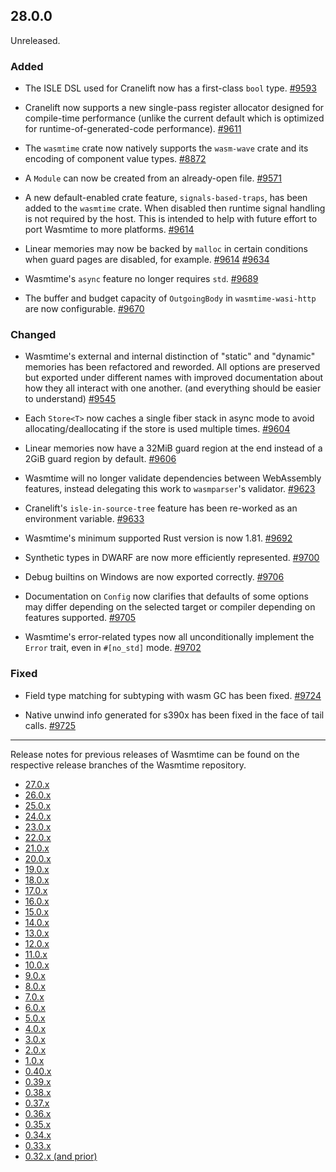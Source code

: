 ## 28.0.0

Unreleased.

### Added

* The ISLE DSL used for Cranelift now has a first-class `bool` type.
  [#9593](https://github.com/bytecodealliance/wasmtime/pull/9593)

* Cranelift now supports a new single-pass register allocator designed for
  compile-time performance (unlike the current default which is optimized for
  runtime-of-generated-code performance).
  [#9611](https://github.com/bytecodealliance/wasmtime/pull/9611)

* The `wasmtime` crate now natively supports the `wasm-wave` crate and its
  encoding of component value types.
  [#8872](https://github.com/bytecodealliance/wasmtime/pull/8872)

* A `Module` can now be created from an already-open file.
  [#9571](https://github.com/bytecodealliance/wasmtime/pull/9571)

* A new default-enabled crate feature, `signals-based-traps`, has been added to
  the `wasmtime` crate. When disabled then runtime signal handling is not
  required by the host. This is intended to help with future effort to port
  Wasmtime to more platforms.
  [#9614](https://github.com/bytecodealliance/wasmtime/pull/9614)

* Linear memories may now be backed by `malloc` in certain conditions when guard
  pages are disabled, for example.
  [#9614](https://github.com/bytecodealliance/wasmtime/pull/9614)
  [#9634](https://github.com/bytecodealliance/wasmtime/pull/9634)

* Wasmtime's `async` feature no longer requires `std`.
  [#9689](https://github.com/bytecodealliance/wasmtime/pull/9689)

* The buffer and budget capacity of `OutgoingBody` in `wasmtime-wasi-http` are
  now configurable.
  [#9670](https://github.com/bytecodealliance/wasmtime/pull/9670)

### Changed

* Wasmtime's external and internal distinction of "static" and "dynamic"
  memories has been refactored and reworded. All options are preserved but
  exported under different names with improved documentation about how they all
  interact with one another. (and everything should be easier to understand)
  [#9545](https://github.com/bytecodealliance/wasmtime/pull/9545)

* Each `Store<T>` now caches a single fiber stack in async mode to avoid
  allocating/deallocating if the store is used multiple times.
  [#9604](https://github.com/bytecodealliance/wasmtime/pull/9604)

* Linear memories now have a 32MiB guard region at the end instead of a 2GiB
  guard region by default.
  [#9606](https://github.com/bytecodealliance/wasmtime/pull/9606)

* Wasmtime will no longer validate dependencies between WebAssembly features,
  instead delegating this work to `wasmparser`'s validator.
  [#9623](https://github.com/bytecodealliance/wasmtime/pull/9623)

* Cranelift's `isle-in-source-tree` feature has been re-worked as an environment
  variable.
  [#9633](https://github.com/bytecodealliance/wasmtime/pull/9633)

* Wasmtime's minimum supported Rust version is now 1.81.
  [#9692](https://github.com/bytecodealliance/wasmtime/pull/9692)

* Synthetic types in DWARF are now more efficiently represented.
  [#9700](https://github.com/bytecodealliance/wasmtime/pull/9700)

* Debug builtins on Windows are now exported correctly.
  [#9706](https://github.com/bytecodealliance/wasmtime/pull/9706)

* Documentation on `Config` now clarifies that defaults of some options may
  differ depending on the selected target or compiler depending on features
  supported.
  [#9705](https://github.com/bytecodealliance/wasmtime/pull/9705)

* Wasmtime's error-related types now all unconditionally implement the `Error`
  trait, even in `#[no_std]` mode.
  [#9702](https://github.com/bytecodealliance/wasmtime/pull/9702)

### Fixed

* Field type matching for subtyping with wasm GC has been fixed.
  [#9724](https://github.com/bytecodealliance/wasmtime/pull/9724)

* Native unwind info generated for s390x has been fixed in the face of tail
  calls.
  [#9725](https://github.com/bytecodealliance/wasmtime/pull/9725)

--------------------------------------------------------------------------------

Release notes for previous releases of Wasmtime can be found on the respective
release branches of the Wasmtime repository.

<!-- ARCHIVE_START -->
* [27.0.x](https://github.com/bytecodealliance/wasmtime/blob/release-27.0.0/RELEASES.md)
* [26.0.x](https://github.com/bytecodealliance/wasmtime/blob/release-26.0.0/RELEASES.md)
* [25.0.x](https://github.com/bytecodealliance/wasmtime/blob/release-25.0.0/RELEASES.md)
* [24.0.x](https://github.com/bytecodealliance/wasmtime/blob/release-24.0.0/RELEASES.md)
* [23.0.x](https://github.com/bytecodealliance/wasmtime/blob/release-23.0.0/RELEASES.md)
* [22.0.x](https://github.com/bytecodealliance/wasmtime/blob/release-22.0.0/RELEASES.md)
* [21.0.x](https://github.com/bytecodealliance/wasmtime/blob/release-21.0.0/RELEASES.md)
* [20.0.x](https://github.com/bytecodealliance/wasmtime/blob/release-20.0.0/RELEASES.md)
* [19.0.x](https://github.com/bytecodealliance/wasmtime/blob/release-19.0.0/RELEASES.md)
* [18.0.x](https://github.com/bytecodealliance/wasmtime/blob/release-18.0.0/RELEASES.md)
* [17.0.x](https://github.com/bytecodealliance/wasmtime/blob/release-17.0.0/RELEASES.md)
* [16.0.x](https://github.com/bytecodealliance/wasmtime/blob/release-16.0.0/RELEASES.md)
* [15.0.x](https://github.com/bytecodealliance/wasmtime/blob/release-15.0.0/RELEASES.md)
* [14.0.x](https://github.com/bytecodealliance/wasmtime/blob/release-14.0.0/RELEASES.md)
* [13.0.x](https://github.com/bytecodealliance/wasmtime/blob/release-13.0.0/RELEASES.md)
* [12.0.x](https://github.com/bytecodealliance/wasmtime/blob/release-12.0.0/RELEASES.md)
* [11.0.x](https://github.com/bytecodealliance/wasmtime/blob/release-11.0.0/RELEASES.md)
* [10.0.x](https://github.com/bytecodealliance/wasmtime/blob/release-10.0.0/RELEASES.md)
* [9.0.x](https://github.com/bytecodealliance/wasmtime/blob/release-9.0.0/RELEASES.md)
* [8.0.x](https://github.com/bytecodealliance/wasmtime/blob/release-8.0.0/RELEASES.md)
* [7.0.x](https://github.com/bytecodealliance/wasmtime/blob/release-7.0.0/RELEASES.md)
* [6.0.x](https://github.com/bytecodealliance/wasmtime/blob/release-6.0.0/RELEASES.md)
* [5.0.x](https://github.com/bytecodealliance/wasmtime/blob/release-5.0.0/RELEASES.md)
* [4.0.x](https://github.com/bytecodealliance/wasmtime/blob/release-4.0.0/RELEASES.md)
* [3.0.x](https://github.com/bytecodealliance/wasmtime/blob/release-3.0.0/RELEASES.md)
* [2.0.x](https://github.com/bytecodealliance/wasmtime/blob/release-2.0.0/RELEASES.md)
* [1.0.x](https://github.com/bytecodealliance/wasmtime/blob/release-1.0.0/RELEASES.md)
* [0.40.x](https://github.com/bytecodealliance/wasmtime/blob/release-0.40.0/RELEASES.md)
* [0.39.x](https://github.com/bytecodealliance/wasmtime/blob/release-0.39.0/RELEASES.md)
* [0.38.x](https://github.com/bytecodealliance/wasmtime/blob/release-0.38.0/RELEASES.md)
* [0.37.x](https://github.com/bytecodealliance/wasmtime/blob/release-0.37.0/RELEASES.md)
* [0.36.x](https://github.com/bytecodealliance/wasmtime/blob/release-0.36.0/RELEASES.md)
* [0.35.x](https://github.com/bytecodealliance/wasmtime/blob/release-0.35.0/RELEASES.md)
* [0.34.x](https://github.com/bytecodealliance/wasmtime/blob/release-0.34.0/RELEASES.md)
* [0.33.x](https://github.com/bytecodealliance/wasmtime/blob/release-0.33.0/RELEASES.md)
* [0.32.x (and prior)](https://github.com/bytecodealliance/wasmtime/blob/release-0.32.0/RELEASES.md)
